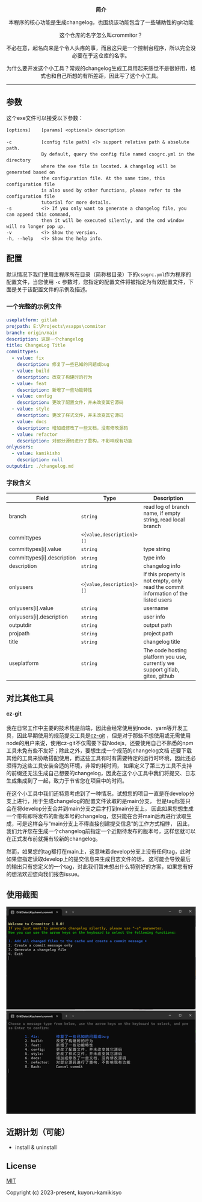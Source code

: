 <p align=center><b>简介</b></p>
<p align=center>本程序的核心功能是生成changelog，也围绕该功能包含了一些辅助性的git功能</p>
<p align=center>这个仓库的名字怎么叫crommitor？</p>
<p align=center>不必在意，起名向来是个令人头疼的事，而且这只是一个控制台程序，所以完全没必要在乎这仓库的名字。</P>
<p align=center>为什么要开发这个小工具？常规的changelog生成工具用起来感觉不是很好用，格式也和自己所想的有所差距，因此写了这个小工具。</p>

<hr>

## 参数

这个exe文件可以接受以下参数：

    [options]    [params] <optional> description

    -c           [config file path] <?> support relative path & absolute path.
                 By default, query the config file named csogrc.yml in the directory
                 where the exe file is located. A changelog will be generated based on
                 the configuration file. At the same time, this configuration file
                 is also used by other functions, please refer to the configuration file
                 tutorial for more details.
    -s           <?> If you only want to generate a changelog file, you can append this command,
                 then it will be executed silently, and the cmd window will no longer pop up.
    -v           <?> Show the version.
    -h, --help   <?> Show the help info.

## 配置

默认情况下我们使用主程序所在目录（简称根目录）下的`csogrc.yml`作为程序的配置文件，当您使用 `-c`
参数时，您指定的配置文件将被指定为有效配置文件，下面是关于该配置文件的示例及描述。

### 一个完整的示例文件

```yml
useplatform: gitlab
projpath: E:\Projects\vsapps\commitor
branch: origin/main
description: 这是一个changelog
title: ChangeLog Title
committypes:
  - value: fix
    description: 修复了一些已知的问题或bug
  - value: build
    description: 改变了构建时的行为
  - value: feat
    description: 新增了一些功能特性
  - value: config
    description: 更改了配置文件，并未改变其它源码
  - value: style
    description: 更改了样式文件，并未改变其它源码
  - value: docs
    description: 增加或修改了一些文档，没有修改源码
  - value: refactor
    description: 对部分源码进行了重构，不影响现有功能
onlyusers:
  - value: kamikisho
    description: null
outputdir: ./changelog.md
```

### 字段含义

| Field                      | Type                      | Description                                                                         |
|----------------------------|---------------------------|-------------------------------------------------------------------------------------|
| branch                     | `string`                  | read log of branch name, if empty string, read local branch                         |
| committypes                | `<{value,description}>[]` |                                                                                     |
| committypes[i].value       | `string`                  | type string                                                                         |
| committypes[i].description | `string`                  | type info                                                                           |
| description                | `string`                  | changelog info                                                                      |
| onlyusers                  | `<{value,description}>[]` | If this property is not empty, only read the commit information of the listed users |
| onlyusers[i].value         | `string`                  | username                                                                            |
| onlyusers[i].description   | `string`                  | user info                                                                           |
| outputdir                  | `string`                  | output path                                                                         |
| projpath                   | `string`                  | project path                                                                        |
| title                      | `string`                  | changelog title                                                                     |
| useplatform                | `string`                  | The code hosting platform you use, currently we support gitlab, gitee, github       |

## 对比其他工具

#### cz-git

我在日常工作中主要的技术栈是前端，因此会经常使用到node、yarn等开发工具，因此早期使用的规范提交工具是[cz-git](https://cz-git.qbb.sh/zh/)
，但是对于那些不想使用或无需使用node的用户来说，使用cz-git不仅需要下载Nodejs，还要使用自己不熟悉的npm工具未免有些不友好；除此之外，要想生成一个规范的changelog文档
还要下载其他的工具来协助搭配使用，而这些工具有时有需要特定的运行时环境，因此还必须得为这些工具安装合适的环境，非常的耗时间，
如果定义了第三方工具不支持的前缀还无法生成自己想要的changelog，因此在这个小工具中我们将提交、日志生成集成到了一起，致力于节省您在项目中的时间。

在这个小工具中我们还特意考虑到了一种情况，试想您的项目一直是在develop分支上进行，用于生成changelog的配置文件读取的是main分支，
但是tag标签只会在将develop分支合并到main分支之后才打到main分支上，
因此如果您想生成一个带有即将发布的新版本号的changelog，您只能在合并main后再进行读取生成，可是这样会与“main分支上不得直接创建提交信息”的工作方式相悖，
因此，我们允许您在生成一个changelog前指定一个近期待发布的版本号，这样您就可以在正式发布前就拥有较新的changelog。

然而，如果您的tag都打在main上，这意味着develop分支上没有任何tag，此时如果您指定读取develop上的提交信息来生成日志文件的话，
这可能会导致最后的输出只有您定义的一个tag，对此我们暂未想出什么特别好的方案，如果您有好的想法欢迎您向我们报告issue。

## 使用截图

![](./docimgs/expo.png)
![](./docimgs/expo2.png)

## 近期计划（可能）

- install & uninstall

## License

[MIT](https://opensource.org/licenses/MIT)

Copyright (c) 2023-present, kuyoru-kamikisyo